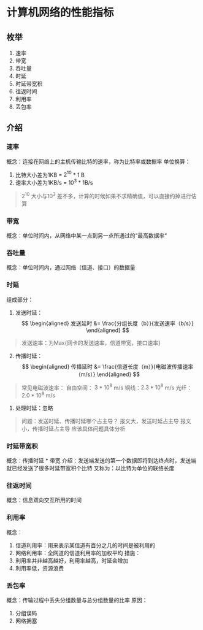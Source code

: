 # 计算机网络的性能指标
## 枚举
1. 速率
2. 带宽
3. 吞吐量
4. 时延
5. 时延带宽积
6. 往返时间
7. 利用率
8. 丢包率
## 介绍
### 速率
概念：连接在网络上的主机传输比特的速率，称为比特率或数据率
单位换算：
1. 比特大小差为1KB = $2^{10}$ * 1 B
2. 速率大小差为1KB/s = $10^3$ * 1B/s
> $2^{10}$ 大小与$10^3$ 差不多，计算的时候如果不求精确值，可以直接约掉进行估算
### 带宽
概念：单位时间内，从网络中某一点到另一点所通过的“最高数据率“
### 吞吐量
概念：单位时间内，通过网络（信道、接口）的数据量
### 时延
组成部分：
1. 发送时延：
$$
\begin{aligned}
 发送延时 &= \frac{分组长度（b）}{发送速率（b/s）} 
\end{aligned}
$$
> 发送速率：为Max{网卡的发送速率，信道带宽，接口速率}
2. 传播时延：
$$
\begin{aligned}
 传播延时 &= \frac{信道长度（m）}{电磁波传播速率（m/s）} 
\end{aligned}
$$
> 常见电磁波速率：
> 自由空间： $3*10^8$ m/s
> 铜线：$2.3*10^8$ m/s
> 光纤：$2.0*10^8$ m/s
1. 处理时延：忽略
> 问题：发送时延、传播时延哪个占主导？
> 报文大，发送时延占主导
> 报文小，传播时延占主导
> 应该具体问题具体分析

### 时延带宽积
概念：传播时延 * 带宽
介绍：发送端发送的第一个数据即将到达终点时，发送端就已经发送了很多时延带宽积个比特
又称为：以比特为单位的联络长度
### 往返时间
概念：信息双向交互所用的时间
### 利用率
概念：
1. 信道利用率：用来表示某信道有百分之几的时间是被利用的
2. 网络利用率：全网道的信道利用率的加权平均
措施：
1. 利用率并非越高越好，利用率越高，时延会增加
2. 利用率低，资源浪费
### 丢包率
概念：传输过程中丢失分组数量与总分组数量的比率
原因：
1. 分组误码
2. 网络拥塞
